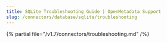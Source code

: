 ```yaml
---
title: SQLite Troubleshooting Guide | OpenMetadata Support
slug: /connectors/database/sqlite/troubleshooting
---
```


{% partial file="/v1.7/connectors/troubleshooting.md" /%}

